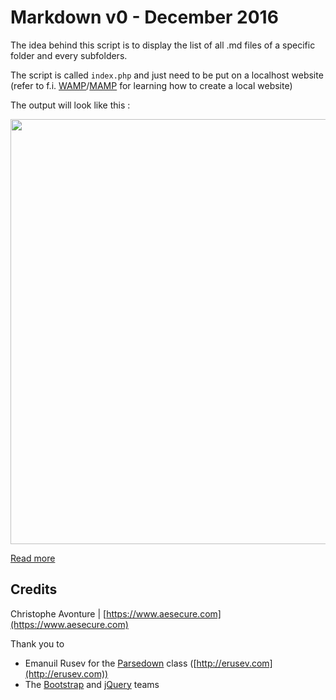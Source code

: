 # Markdown v0 - December 2016 #

The idea behind this script is to display the list of all .md files of a specific folder and every subfolders.

The script is called `index.php` and just need to be put on a localhost website (refer to f.i. [WAMP](http://www.wampserver.com/)/[MAMP](https://www.mamp.info/en/) for learning how to create a local website)  

The output will look like this : 

<img src="images/interface.png" width="680"/>

[Read more](https://github.com/cavo789/markdown/blob/master/docs/markdown/HowToUse.md)

## Credits ##

Christophe Avonture | [https://www.aesecure.com](https://www.aesecure.com) 

Thank you to 

* Emanuil Rusev for the [Parsedown](https://github.com/erusev/parsedown) class ([http://erusev.com](http://erusev.com))
* The [Bootstrap](https://github.com/twbs/bootstrap) and [jQuery](https://github.com/jquery/jquery) teams